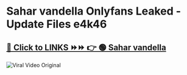 
 # Sahar vandella Onlyfans Leaked - Update Files e4k46

## <h2><a href="https://clipsfans.com/Sahar_vandella&ref=git">🔗 Click to LINKS ⏩⏩ 👉 🟢 Sahar vandella </a></h2>

<a href="https://clipsfans.com/Sahar_vandella&ref=git" rel="nofollow" data-target="animated-image.originalLink"><img src="https://i.ibb.co.com/xMMVF88/686577567.gif" alt="Viral Video Original" style="max-width: 100%; display: inline-block;" data-target="animated-image.originalImage"></a>

